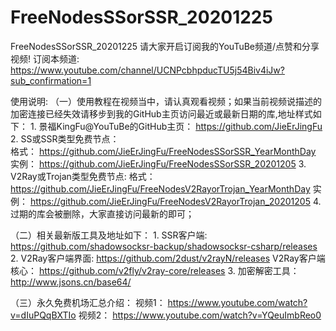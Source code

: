 # FreeNodesSSorSSR_20201225
FreeNodesSSorSSR_20201225
请大家开启订阅我的YouTuBe频道/点赞和分享视频!
订阅本频道: https://www.youtube.com/channel/UCNPcbhpducTU5j54Biv4iJw?sub_confirmation=1

使用说明:
（一）使用教程在视频当中，请认真观看视频；如果当前视频说描述的加密连接已经失效请移步到我的GitHub主页访问最近或最新日期的库,地址样式如下：
		1. 景福KingFu@YouTuBe的GitHub主页： 
			https://github.com/JieErJingFu
		2. SS或SSR类型免费节点：  
			格式： https://github.com/JieErJingFu/FreeNodesSSorSSR_YearMonthDay
			实例： https://github.com/JieErJingFu/FreeNodesSSorSSR_20201205
		3. V2Ray或Trojan类型免费节点:
			格式： https://github.com/JieErJingFu/FreeNodesV2RayorTrojan_YearMonthDay
			实例： https://github.com/JieErJingFu/FreeNodesV2RayorTrojan_20201205
		4. 过期的库会被删除，大家直接访问最新的即可；

（二）相关最新版工具及地址如下：
		1. SSR客户端: https://github.com/shadowsocksr-backup/shadowsocksr-csharp/releases
		2. V2Ray客户端界面: https://github.com/2dust/v2rayN/releases
		   V2Ray客户端核心： https://github.com/v2fly/v2ray-core/releases
		3. 加密解密工具： http://www.jsons.cn/base64/

（三）永久免费机场汇总介绍：
		视频1： https://www.youtube.com/watch?v=dIuPQqBXTIo
		视频2： https://www.youtube.com/watch?v=YQeuImbReo0
